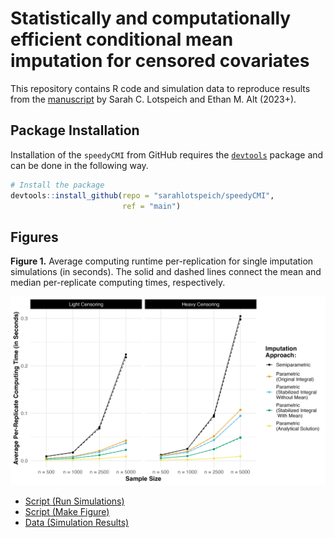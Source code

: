 # Statistically and computationally efficient conditional mean imputation for censored covariates

This repository contains R code and simulation data to reproduce results from the [manuscript]() by Sarah C. Lotspeich and Ethan M. Alt (2023+). 

## Package Installation

Installation of the `speedyCMI` from GitHub requires the
[`devtools`](https://www.r-project.org/nosvn/pandoc/devtools.html)
package and can be done in the following way.

``` r
# Install the package
devtools::install_github(repo = "sarahlotspeich/speedyCMI", 
                         ref = "main")
```

## Figures 

**Figure 1.** Average computing runtime per-replication for single imputation simulations (in seconds). The solid and dashed lines connect the mean and median per-replicate computing times, respectively.

![alt text](figures/fig1-average-computing-time-weibull-single-imp.png)

  - [Script (Run Simulations)](sims/single-imputation-sims.R)
  - [Script (Make Figure)](figures/fig1-average-computing-time-weibull-single-imp.R)
  - [Data (Simulation Results)](sims/single-imputation-sims.csv)
